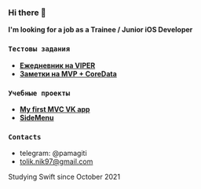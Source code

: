 ### Hi there 👋
**I'm looking for a job as a Trainee / Junior iOS Developer**

### `Тестовы задания`
- **<a href="https://github.com/pamagitiii/TestDiary">Ежедневник на VIPER</a>**
- **<a href="https://github.com/pamagitiii/CFTNotes">Заметки на MVP + CoreData</a>**

### `Учебные проекты`
- **<a href="https://github.com/pamagitiii/ClientVK">My first MVC VK app</a>**
- **<a href="https://github.com/pamagitiii/SideMenu">SideMenu</a>**

### `Contacts`
- telegram: @pamagiti
- tolik.nik97@gmail.com

Studying Swift since October 2021
